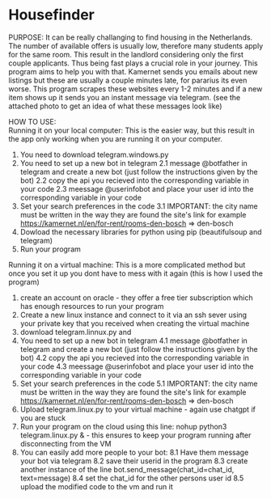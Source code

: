 # Housefinder
PURPOSE:
It can be really challanging to find housing in the Netherlands. The number of available offers is usually low, therefore many students apply for the same room. This result in the landlord considering only the first couple applicants. Thus being fast plays a crucial role in your journey.
This program aims to help you with that. Kamernet sends you emails about new listings but these are usually a couple minutes late, for pararius its even worse. This program scrapes these websites every 1-2 minutes and if a new item shows up it sends you an instant message via telegram. (see the attached photo to get an idea of what these messages look like)

HOW TO USE:  
  Running it on your local computer:
  This is the easier way, but this result in the app only working when you are running it on your computer.
  1. You need to download telegram.windows.py
  2. You need to set up a new bot in telegram
    2.1 message @botfather in telegram and create a new bot (just follow the instructions given by the bot)
    2.2 copy the api you recieved into the corresponding variable in your code
    2.3 meessage @userinfobot and place your user id into the corresponding variable in your code
  3. Set your search preferences in the code
    3.1 IMPORTANT: the city name must be written in the way they are found the site's link for example https://kamernet.nl/en/for-rent/rooms-den-bosch => den-bosch
  4. Dowload the necessary libraries for python using pip (beautifulsoup and telegram)
  6. Run your program

  Running it on a virtual machine:
  This is a more complicated method but once you set it up you dont have to mess with it again (this is how I used the program)
  1. create an account on oracle - they offer a free tier subscription which has enough resources to run your program
  2. Create a new linux instance and connect to it via an ssh sever using your private key that you received when creating the virtual machine
  3. download telegram.linnux.py and
  4. You need to set up a new bot in telegram
    4.1 message @botfather in telegram and create a new bot (just follow the instructions given by the bot)
    4.2 copy the api you recieved into the corresponding variable in your code
    4.3 meessage @userinfobot and place your user id into the corresponding variable in your code
  5. Set your search preferences in the code
     5.1 IMPORTANT: the city name must be written in the way they are found the site's link for example https://kamernet.nl/en/for-rent/rooms-den-bosch => den-bosch
  6. Upload telegram.linux.py to your virtual machine - again use chatgpt if you are stuck
  7. Run your program on the cloud using this line: nohup python3 telegram.linux.py & - this ensures to keep your program running after disconnecting from the VM
  8. You can easily add more people to your bot:
    8.1 Have them message your bot via telegram
    8.2 save their userid in the program
    8.3 create another instance of the line bot.send_message(chat_id=chat_id, text=message)
    8.4 set the chat_id for the other persons user id
    8.5 upload the modified code to the vm and run it
